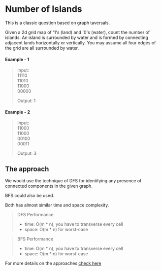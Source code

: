 # Number of Islands

This is a classic question based on graph taversals.

Given a 2d grid map of '1's (land) and '0's (water), count the number of islands. An island is surrounded by water and is formed by connecting adjacent lands horizontally or vertically. You may assume all four edges of the grid are all surrounded by water.

#### Example - 1
> Input:  
>  11110  
>  11010  
>  11000  
>  00000  
>  
>  Output: 1

#### Example - 2
> Input:  
> 11000  
> 11000  
> 00100  
> 00011  
>
> Output: 3

## The approach
We would use the technique of DFS for identifying any presence
of connected components in the given graph.

BFS could also be used. 

Both has almost similar time and space complexity.

> DFS Performance 
> * time: O(m * n), you have to transverse every cell
> * space: O(m * n) for worst-case

> BFS Performance
> * time: O(m * n), you have to transverse every cell
> * space: O(m * n) for worst-case

For more details on the approaches [check here](https://medium.com/@hch.hkcontact/goldman-sachs-top-50-leetcode-questions-q26-number-of-islands-bf4a4fb3d1d4)